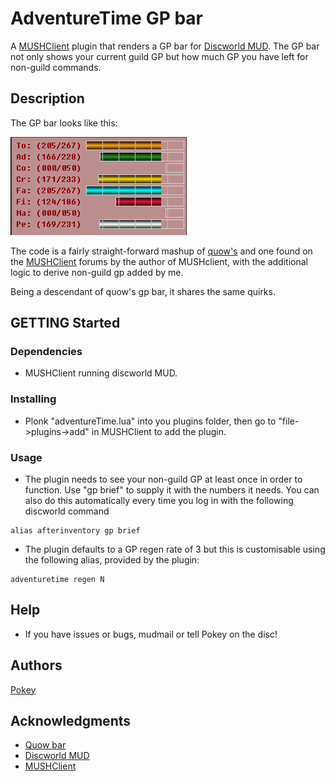 # AdventureTime GP bar

A [MUSHClient](https://www.mushclient.com/) plugin that renders a GP bar for [Discworld MUD](http://discworld.starturtle.net/lpc/). The GP bar not only shows your current guild GP but how much GP you have left for non-guild commands.

## Description

The GP bar looks like this:

![GP Bar image](https://github.com/pokeymud/adventureTime/blob/main/adventuretime.PNG?raw=true)

The code is a fairly straight-forward mashup of [quow's](quow.co.uk) and one found on the [MUSHClient](https://www.mushclient.com/) forums by the author of MUSHclient, with the additional logic to derive non-guild gp added by me.

Being a descendant of quow's gp bar, it shares the same quirks.

## GETTING Started

### Dependencies

* MUSHClient running discworld MUD.

### Installing

* Plonk "adventureTime.lua" into you plugins folder, then go to "file->plugins->add" in MUSHClient to add the plugin.

### Usage

* The plugin needs to see your non-guild GP at least once in order to function. Use "gp brief" to supply it with the numbers it needs. You can also do this automatically every time you log in with the following discworld command
```
alias afterinventory gp brief
```
* The plugin defaults to a GP regen rate of 3 but this is customisable using the following alias, provided by the plugin:
```
adventuretime regen N
```

## Help

* If you have issues or bugs, mudmail or tell Pokey on the disc!

## Authors
[Pokey](https://dwwiki.mooo.com/wiki/User:Pokey)

## Acknowledgments
* [Quow bar](quow.co.uk)
* [Discworld MUD](http://discworld.starturtle.net/lpc/) 
* [MUSHClient](https://www.mushclient.com/)
